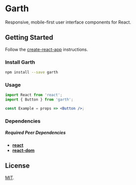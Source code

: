 # Garth

Responsive, mobile-first user interface components for React.

## Getting Started

Follow the [create-react-app](https://create-react-app.dev/docs/getting-started) instructions.

### Install Garth

```bash
npm install --save garth
```

### Usage

```jsx
import React from 'react';
import { Button } from 'garth';

const Example = props => <Button />;
```

### Dependencies

##### Required Peer Dependencies

  * [**react**](https://www.npmjs.com/package/react)
  * [**react-dom**](https://www.npmjs.com/package/react-dom)

## License

[MIT](LICENSE).
